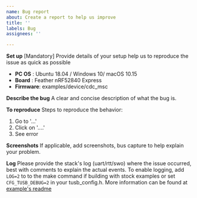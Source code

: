 ```yaml
---
name: Bug report
about: Create a report to help us improve
title: ''
labels: Bug
assignees: ''

---
```


**Set up**
[Mandatory] Provide details of your setup help us to reproduce the issue as quick as possible  
 - **PC OS**   : Ubuntu 18.04 / Windows 10/ macOS 10.15 
 - **Board**   : Feather nRF52840 Express
 - **Firmware**: examples/device/cdc_msc

**Describe the bug**
A clear and concise description of what the bug is.

**To reproduce**
Steps to reproduce the behavior:
1. Go to '...'
2. Click on '....'
3. See error

**Screenshots**
If applicable, add screenshots, bus capture to help explain your problem. 

**Log**
Please provide the stack's log (uart/rtt/swo) where the issue occurred, best with comments to explain the actual events. To enable logging, add `LOG=2` to to the make command if building with stock examples or set `CFG_TUSB_DEBUG=2` in your tusb_config.h. More information can be found at [example's readme](/examples/readme.md)
